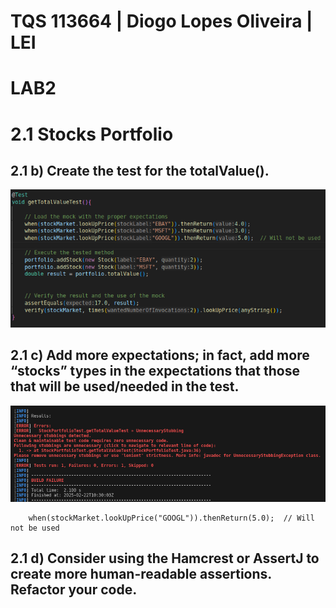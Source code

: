 # TQS 113664 | Diogo Lopes Oliveira | LEI 
# LAB2

# 2.1 Stocks Portfolio

## 2.1 b) Create the test for the totalValue().
![alt text](images/image.png)


## 2.1 c) Add more expectations; in fact, add more “stocks” types in the expectations that those that will be used/needed in the test. 
![alt text](images/image-1.png)
        
        when(stockMarket.lookUpPrice("GOOGL")).thenReturn(5.0);  // Will not be used


## 2.1 d) Consider using the Hamcrest or AssertJ to create more human-readable assertions. Refactor your code.